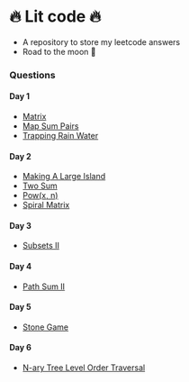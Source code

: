 # :fire: Lit code :fire:
- A repository to store my leetcode answers
- Road to the moon :rocket:
### Questions

#### Day 1
- [Matrix](https://github.com/tminhduc2811/lit-code/blob/main/questions/matrix.md)
- [Map Sum Pairs](https://github.com/tminhduc2811/lit-code/blob/main/questions/map-sum-pair.md)
- [Trapping Rain Water](https://github.com/tminhduc2811/lit-code/blob/main/questions/trapping-rain-water.md)

#### Day 2
- [Making A Large Island](https://github.com/tminhduc2811/lit-code/blob/main/questions/marking-a-large-island.md)
- [Two Sum](https://github.com/tminhduc2811/lit-code/blob/main/questions/two-sum.md)
- [Pow(x, n)](https://github.com/tminhduc2811/lit-code/blob/main/questions/my_pow.md)
- [Spiral Matrix](https://github.com/tminhduc2811/lit-code/blob/main/questions/spiral_matrix.md)

#### Day 3
- [Subsets II](https://github.com/tminhduc2811/lit-code/blob/main/questions/subsets_2.md)

#### Day 4
- [Path Sum II](https://github.com/tminhduc2811/lit-code/blob/main/questions/path_sum_2.md)

#### Day 5
- [Stone Game](https://github.com/tminhduc2811/lit-code/blob/main/questions/stone_game.md)

#### Day 6
- [N-ary Tree Level Order Traversal](https://github.com/tminhduc2811/lit-code/blob/main/questions/n-ary-tree-level-order-traversal.md)
